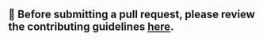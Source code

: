 ## :dart: **Before submitting a pull request, please review the contributing guidelines [here](https://github.com/heliosproj/HeliOS/blob/master/CONTRIBUTING.md).**